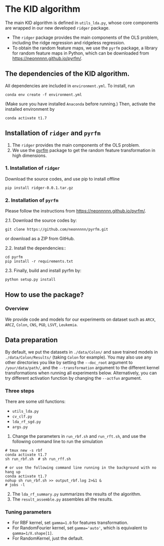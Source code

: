 
# The KID algorithm

The main KID algorithm is defined in `utils_lda.py`, whose core components are wrapped in our new developed `ridger` package.
- The `ridger` package provides the main components of the OLS problem, including the ridge regression and ridgeless regression.
- To obtain the random feature maps, we use the `pyrfm` package, a library for random feature maps in Python, which can be downloaded from https://neonnnnn.github.io/pyrfm/.


## The dependencies of the KID algorithm.
All dependencies are included in `environment.yml`. To install, run
```
conda env create -f environment.yml
```
(Make sure you have installed `Anaconda` before running.)
Then, activate the installed environment by
```
conda activate t1.7
```

## Installation of `ridger` and `pyrfm`

1. The `ridger` provides the main components of the OLS problem.
2. We use the [pyrfm](https://neonnnnn.github.io/pyrfm/) package to get the random feature transformation in high dimensions.


### 1. Installation of `ridger`
Download the source codes, and use pip to install offline
```
pip install ridger-0.0.1.tar.gz
```


### 2. Installation of `pyrfm`
Please follow the instructions from https://neonnnnn.github.io/pyrfm/.

2.1. Download the source codes by:
```
git clone https://github.com/neonnnnn/pyrfm.git
```
or download as a ZIP from GitHub.

2.2. Install the dependencies::
```
cd pyrfm
pip install -r requirements.txt
```
2.3. Finally, build and install pyrfm by:
```
python setup.py install
```


## How to use the package?

### Overview
We provide code and models for our experiments on dataset such as `ARCX`, `ARCZ`, `Colon`, `CNS`, `PGD`, `LSVT`, `Leukemia`.

## Data preparation
By default, we put the datasets in `./data/Colon/` and save trained models in `./data/Colon/Results/` (taking `Colon` for example). You may also use any other directories you like by setting the `--doc_root` argument to `/your/data/path/`, and the `--transformation` argument to the different kernel transformations when running all experiments below.
Alternatively, you can try different activation function by changing the `--actfun` argument.


### Three steps
There are some util functions:
- `utils_lda.py`
- `cv_clf.py`
- `lda_rf_sgd.py`
- `args.py`

1. Change the parameters in `run_rbf.sh` and `run_rft.sh`, and use the following command line to run the simulation
```
# tmux new -s rbf
conda activate t1.7
sh run_rbf.sh  # sh run_rff.sh

# or use the following command line running in the background with no hang up
conda activate t1.7
nohup sh run_rbf.sh >> output_rbf.log 2>&1 &
# jobs -l
```
2. The `lda_rf_summary.py` summarizes the results of the algorithm.
3. The `result_assemble.py` assembles all the results.

### Tuning parameters

- For RBF kernel, set `gamma=1.0` for features transformation.
- For RandomFourier kernel, set `gamma='auto'`, which is equivalent to `gamma=1/X.shape[1]`.
- For RandomKernel, just the default.
